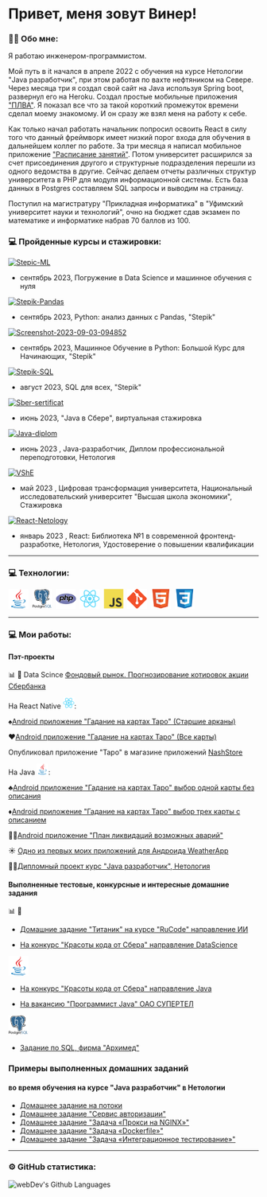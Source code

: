 # Привет, меня зовут Винер!



### :man_technologist: Обо мне:

Я работаю инженером-программистом.

Мой путь в it начался в апреле 2022 с обучения на курсе Нетологии "Java разработчик", при этом работая по вахте нефтяником на Севере. Через месяца три я создал свой сайт на Java используя Spring boot, развернул его на Heroku. Создал простые мобильные приложения ["ПЛВА"](https://github.com/Taratheliberator/PLVA_App.git). Я показал все что за такой короткий промежуток времени сделал моему знакомому. И он сразу же взял меня на работу к себе. 

Как только начал работать начальник попросил освоить React в силу того что данный фреймворк имеет низкий порог входа для обучения в дальнейшем коллег по работе. За три месяца я написал мобильное приложение 
["Расписание занятий"](https://github.com/Taratheliberator/array-rasp-navigation.git). Потом университет расширился за счет присоединения другого и структурные подразделения перешли из одного ведомства в другие. Сейчас делаем отчеты различных структур университета в PHP для модуля информационной системы. Есть база данных в Postgres составляем SQL запросы и выводим на страницу.

Поступил на магистратуру "Прикладная информатика" в "Уфимский университет науки и технологий", очно на бюджет сдав экзамен по математике и информатике набрав 70 баллов из 100. 

 ### 💻 Пройденные курсы и стажировки:

  <a href='https://postimg.cc/5X6kcz58' target='_blank'><img src='https://i.postimg.cc/5X6kcz58/Stepic-ML.png' border='0' alt='Stepic-ML'/></a>

   - сентябрь 2023, Погружение в Data Science и машинное обучения с нуля

  <a href='https://postimg.cc/ph4vxQr7' target='_blank'><img src='https://i.postimg.cc/ph4vxQr7/Stepik-Pandas.png' border='0' alt='Stepik-Pandas'/></a>

   - сентябрь 2023, Python: анализ данных с Pandas, "Stepik"

  <a href='https://postimg.cc/tZgSckqb' target='_blank'><img src='https://i.postimg.cc/tZgSckqb/Screenshot-2023-09-03-094852.png' border='0' alt='Screenshot-2023-09-03-094852'/></a>

   - сентябрь 2023, Машинное Обучение в Python: Большой Курс для Начинающих, "Stepik"

  <a href='https://postimg.cc/cvb3nH9S' target='_blank'><img src='https://i.postimg.cc/cvb3nH9S/Stepik-SQL.png' border='0' alt='Stepik-SQL'/></a>

  - август 2023, SQL для всех, "Stepik"
  
   [![Sber-sertificat](https://i.postimg.cc/njGFVYvq/Sber-sertificat.png)](https://postimg.cc/njGFVYvq)

  - июнь 2023, "Java в Сбере", виртуальная стажировка

   <a href='https://postimg.cc/JGXWRVKH' target='_blank'><img src='https://i.postimg.cc/JGXWRVKH/Java-diplom.png' border='0' alt='Java-diplom'/></a>

  - июнь 2023 , Java-разработчик, Диплом профессиональной переподготовки, Нетология
   
   <a href='https://postimg.cc/DJrt1XK2' target='_blank'><img src='https://i.postimg.cc/DJrt1XK2/VShE.png' border='0' alt='VShE'/></a>
   
  - май 2023 , Цифровая трансформация университета, Национальный исследовательский университет "Высшая школа экономики", Стажировка

   <a href='https://postimg.cc/SX1yJL9n' target='_blank'><img src='https://i.postimg.cc/SX1yJL9n/React-Netology.png' border='0' alt='React-Netology'/></a>
  -  январь 2023 , React: Библиотека №1 в современной фронтенд-разработке, Нетология, Удостоверение о повышении квалификации

---

### 💻 Технологии:

<div>
  <img src="https://github.com/devicons/devicon/blob/master/icons/java/java-original.svg " title="java" alt="java" width="40" height="40"/>&nbsp
  <img src="https://github.com/devicons/devicon/blob/master/icons/postgresql/postgresql-original-wordmark.svg" title="postgresql" alt="postgresql" width="40" height="40"/>&nbsp
  <img src="https://github.com/devicons/devicon/blob/master/icons/php/php-original.svg" title="php" alt="php" width="40" height="40"/>&nbsp
  <img src="https://github.com/devicons/devicon/blob/master/icons/react/react-original.svg" title="reactjs" alt="reactjs" width="40" height="40"/>&nbsp
  <img src="https://github.com/devicons/devicon/blob/master/icons/javascript/javascript-original.svg" title="javascript" alt="javascript" width="40" height="40"/>&nbsp
  <img src="https://github.com/devicons/devicon/blob/master/icons/git/git-original.svg" title="git" alt="git" width="40" height="40"/>&nbsp
  <img src="https://github.com/devicons/devicon/blob/master/icons/html5/html5-original.svg" title="html5" alt="html5" width="40" height="40"/>&nbsp
  <img src="https://github.com/devicons/devicon/blob/master/icons/css3/css3-original.svg" title="css" alt="css" width="40" height="40"/>&nbsp

</div>

---

### 💻 Мои работы:

#### Пэт-проекты

📊 🤖 Data Scince [Фондовый рынок. Прогнозирование котировок акции Сбербанка](https://github.com/Taratheliberator/stockmarket_prediction.git)

На React Native <img src="https://github.com/devicons/devicon/blob/master/icons/react/react-original.svg" title="reactjs" alt="reactjs" width="23" height="23"/>:

:spades:[Android приложение "Гадание на картах Таро" (Старшие арканы) ](https://github.com/Taratheliberator/tarotapp.git)

:hearts:[Android приложение "Гадание на картах Таро" (Все карты) ](https://github.com/Taratheliberator/taroapp.git) 

Опубликовал приложение "Таро" в магазине приложений [NashStore](https://store.nashstore.ru/store/64c20ea60a39b2f2f88449d5)

На Java  <img src="https://github.com/devicons/devicon/blob/master/icons/java/java-original.svg " title="java" alt="java" width="23" height="23"/>:

:clubs:[Android приложение "Гадание на картах Таро" выбор одной карты без описания](https://github.com/Taratheliberator/tarotonjava.git) 

:diamonds:[Android приложение "Гадание на картах Таро" выбор трех карты с описанием](https://github.com/Taratheliberator/tarotonjava3cards) 

:factory_worker:[Android приложение "План ликвидаций возможных аварий"](https://github.com/Taratheliberator/PLVA_App.git) 

:sunny: [Одно из первых моих приложений для Андроида WeatherApp](https://github.com/Taratheliberator/WeatherApp)

:man_student:[Дипломный проект курс "Java разработчик", Нетология ](https://github.com/Taratheliberator/DiplomGV77-master.git) 

#### Выполненные тестовые, конкурсные и интересные домашние  задания

 📊 🤖

- [Домашние задание "Титаник" на курсе "RuCode" направление ИИ](https://github.com/Taratheliberator/Titanik_data.git)

- [На конкурс "Красоты кода от Сбера" направление DataScience](https://github.com/Taratheliberator/Sber_data.git)

 <img src="https://github.com/devicons/devicon/blob/master/icons/java/java-original.svg " title="java" alt="java" width="40" height="40"/>

- [На конкурс "Красоты кода от Сбера" направление Java](https://github.com/Taratheliberator/Sber.git)

- [На вакансию "Программист Java" ОАО СУПЕРТЕЛ](https://github.com/Taratheliberator/Port.git)

<img src="https://github.com/devicons/devicon/blob/master/icons/postgresql/postgresql-original-wordmark.svg" title="postgresql" alt="postgresql" width="40" height="40"/>  

- [Задание по SQL, фирма "Архимед"](https://github.com/Taratheliberator/testovoe_zadanie_SQL_firma_Arhimed)

### Примеры выполненных домашних заданий

#### во время обучения на курсе "Java разработчик" в Нетологии

- [Домашнее задание на потоки](https://github.com/Taratheliberator/multithreadingInterval.git)
- [Домашнее задание "Сервис авторизации"](https://github.com/Taratheliberator/Rest.git)
- [Домашнее задание "Задача «Прокси на NGINX»"](https://github.com/Taratheliberator/Rest-nginx.git)
- [Домашнее задание "Задача «Dockerfile»"](https://github.com/Taratheliberator/Rest-docker.git)
- [Домашнее задание "Задача «Интеграционное тестирование»"](https://github.com/Taratheliberator/Conditional-test.git)

<!-- ### 💻 Пройденные курсы:

| Курсы                                                           | Дата              |
| ----------------------------------------------------------------| :---------------: |
| netology.ru/Старт в программировании                            | 02/2022 - 03/2022 |
| stepik.org/Основы программирования на C. Задачи.                | 02/2022 - 03/2022 |
| netology.ru/Основы верстки сайта                                | 02/2022 - 03/2022 |
| netology.ru/Первые шаги в JavaScript: создаём сайт и приложение | 02/2022 - 03/2022 |
| stepik.org/Веб-разработка для начинающих: HTML и CSS            | 02/2022 - 03/2022 |
| stepik.org/JavaScript для начинающих                            | 01/2023 - 01/2023 |
| stepik.org/Web-технологии: начальный уровень                    | 01/2023 - 01/2023 |
| practicum.yandex/Факультет Веб разработки                       | 05/2022 - xx/2023 |

--- -->


---

### ⚙️ GitHub статистика:


<div class="github-stats">
  <img alt="webDev's Github Languages" src="https://github-readme-stats-sigma-five.vercel.app/api/top-langs/?username=Taratheliberator&layout=compact&theme=vision-friendly-dark" />
</div>


